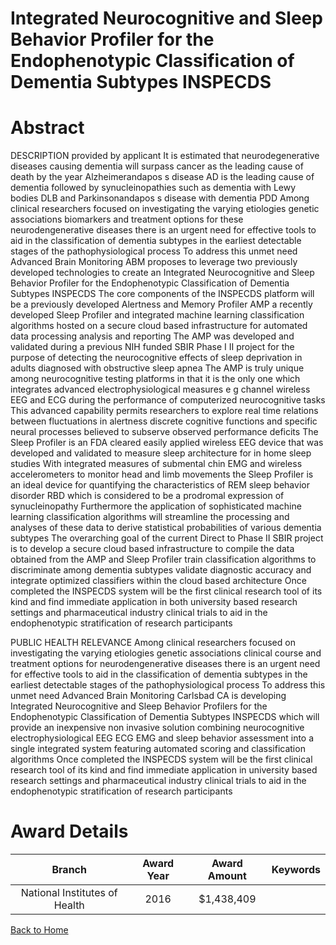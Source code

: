 
Integrated Neurocognitive and Sleep Behavior Profiler for the Endophenotypic Classification of Dementia Subtypes INSPECDS
=========================================================================================================================

# Abstract


DESCRIPTION  provided by applicant   It is estimated that neurodegenerative diseases causing dementia will surpass cancer as the leading cause of death by the year       Alzheimerandapos s disease  AD  is the leading cause of dementia  followed by synucleinopathies  such as dementia with Lewy bodies  DLB  and Parkinsonandapos s disease with dementia  PDD   Among clinical researchers focused on investigating the varying etiologies  genetic associations  biomarkers  and treatment options for these neurodengenerative diseases  there is an urgent need for effective tools to aid in the classification of dementia subtypes  in the earliest detectable stages of the pathophysiological process  To address this unmet need Advanced Brain Monitoring  ABM  proposes to leverage two previously developed technologies to create an Integrated Neurocognitive and Sleep Behavior Profiler for the Endophenotypic Classification of Dementia Subtypes  INSPECDS   The core components of the INSPECDS platform will be a previously developed Alertness and Memory Profiler  AMP   a recently developed Sleep Profiler  and integrated machine learning  classification algorithms  hosted on a secure  cloud based  infrastructure for automated data processing  analysis  and reporting  The AMP was developed and validated during a previous NIH funded SBIR Phase I II project for the purpose of detecting the neurocognitive effects of sleep deprivation in adults diagnosed with obstructive sleep apnea  The AMP is truly unique among neurocognitive testing platforms in that it is the only one which integrates advanced  electrophysiological measures  e g      channel  wireless EEG and ECG  during the performance of computerized neurocognitive tasks  This advanced capability permits researchers to explore real time relations between fluctuations in alertness  discrete cognitive functions  and specific neural processes believed to subserve observed performance deficits  The Sleep Profiler is an FDA cleared  easily applied  wireless EEG device that was developed and validated to measure sleep architecture for in home sleep studies  With integrated measures of submental  chin  EMG and wireless accelerometers to monitor head and limb movements  the Sleep Profiler is an ideal device for quantifying the characteristics of REM sleep behavior disorder  RBD   which is considered to be a prodromal expression of synucleinopathy  Furthermore  the application of sophisticated  machine learning  classification algorithms will streamline the processing and analyses of these data to derive statistical probabilities of various dementia subtypes  The overarching goal of the current  Direct to Phase II  SBIR project is to develop a secure  cloud based infrastructure to compile the data obtained from the AMP and Sleep Profiler  train classification algorithms to discriminate among dementia subtypes  validate diagnostic accuracy  and integrate optimized classifiers within the cloud based architecture  Once completed  the INSPECDS system will be the first clinical research tool of its kind and find immediate application in both university based research settings and pharmaceutical industry clinical trials to aid in the endophenotypic stratification of research participants    
   
PUBLIC HEALTH RELEVANCE  Among clinical researchers focused on investigating the varying etiologies  genetic associations  clinical course  and treatment options for neurodengenerative diseases  there is an urgent need for effective tools to aid in the classification of dementia subtypes  in the earliest detectable stages of the pathophysiological process  To address this unmet need  Advanced Brain Monitoring  Carlsbad  CA  is developing Integrated Neurocognitive and Sleep Behavior Profilers for the Endophenotypic Classification of Dementia Subtypes  INSPECDS   which will provide an inexpensive  non invasive solution combining neurocognitive  electrophysiological  EEG  ECG  EMG   and sleep behavior assessment into a single  integrated system featuring automated scoring and classification algorithms  Once completed  the INSPECDS system will be the first clinical research tool of its kind and find immediate application in university based research settings and pharmaceutical industry clinical trials to aid in the endophenotypic stratification of research participants  

# Award Details

|Branch|Award Year|Award Amount|Keywords|
| :---: | :---: | :---: | :---: |
|National Institutes of Health|2016|$1,438,409||
  
  


[Back to Home](https://github.com/chrischow/dod_sbir_awards#2487)